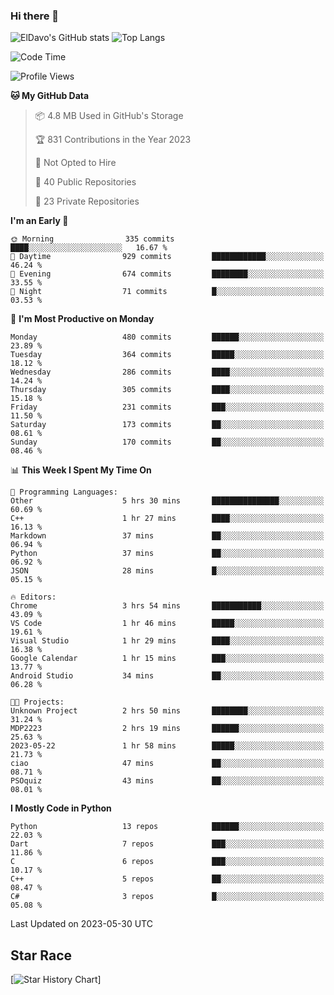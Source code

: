 ### Hi there 👋
![ElDavo's GitHub stats](https://github-readme-stats.vercel.app/api?username=ElDavoo&show_icons=true&theme=chartreuse-dark)
![Top Langs](https://github-readme-stats.vercel.app/api/top-langs/?username=ElDavoo&theme=chartreuse-dark&layout=compact)

<!--START_SECTION:waka-->
![Code Time](http://img.shields.io/badge/Code%20Time-70%20hrs%2015%20mins-blue)

![Profile Views](http://img.shields.io/badge/Profile%20Views-18-blue)

**🐱 My GitHub Data** 

> 📦 4.8 MB Used in GitHub's Storage 
 > 
> 🏆 831 Contributions in the Year 2023
 > 
> 🚫 Not Opted to Hire
 > 
> 📜 40 Public Repositories 
 > 
> 🔑 23 Private Repositories 
 > 
**I'm an Early 🐤** 

```text
🌞 Morning                335 commits         ████░░░░░░░░░░░░░░░░░░░░░   16.67 % 
🌆 Daytime                929 commits         ████████████░░░░░░░░░░░░░   46.24 % 
🌃 Evening                674 commits         ████████░░░░░░░░░░░░░░░░░   33.55 % 
🌙 Night                  71 commits          █░░░░░░░░░░░░░░░░░░░░░░░░   03.53 % 
```
📅 **I'm Most Productive on Monday** 

```text
Monday                   480 commits         ██████░░░░░░░░░░░░░░░░░░░   23.89 % 
Tuesday                  364 commits         █████░░░░░░░░░░░░░░░░░░░░   18.12 % 
Wednesday                286 commits         ████░░░░░░░░░░░░░░░░░░░░░   14.24 % 
Thursday                 305 commits         ████░░░░░░░░░░░░░░░░░░░░░   15.18 % 
Friday                   231 commits         ███░░░░░░░░░░░░░░░░░░░░░░   11.50 % 
Saturday                 173 commits         ██░░░░░░░░░░░░░░░░░░░░░░░   08.61 % 
Sunday                   170 commits         ██░░░░░░░░░░░░░░░░░░░░░░░   08.46 % 
```


📊 **This Week I Spent My Time On** 

```text
💬 Programming Languages: 
Other                    5 hrs 30 mins       ███████████████░░░░░░░░░░   60.69 % 
C++                      1 hr 27 mins        ████░░░░░░░░░░░░░░░░░░░░░   16.13 % 
Markdown                 37 mins             ██░░░░░░░░░░░░░░░░░░░░░░░   06.94 % 
Python                   37 mins             ██░░░░░░░░░░░░░░░░░░░░░░░   06.92 % 
JSON                     28 mins             █░░░░░░░░░░░░░░░░░░░░░░░░   05.15 % 

🔥 Editors: 
Chrome                   3 hrs 54 mins       ███████████░░░░░░░░░░░░░░   43.09 % 
VS Code                  1 hr 46 mins        █████░░░░░░░░░░░░░░░░░░░░   19.61 % 
Visual Studio            1 hr 29 mins        ████░░░░░░░░░░░░░░░░░░░░░   16.38 % 
Google Calendar          1 hr 15 mins        ███░░░░░░░░░░░░░░░░░░░░░░   13.77 % 
Android Studio           34 mins             ██░░░░░░░░░░░░░░░░░░░░░░░   06.28 % 

🐱‍💻 Projects: 
Unknown Project          2 hrs 50 mins       ████████░░░░░░░░░░░░░░░░░   31.24 % 
MDP2223                  2 hrs 19 mins       ██████░░░░░░░░░░░░░░░░░░░   25.63 % 
2023-05-22               1 hr 58 mins        █████░░░░░░░░░░░░░░░░░░░░   21.73 % 
ciao                     47 mins             ██░░░░░░░░░░░░░░░░░░░░░░░   08.71 % 
PSOquiz                  43 mins             ██░░░░░░░░░░░░░░░░░░░░░░░   08.01 % 
```

**I Mostly Code in Python** 

```text
Python                   13 repos            ██████░░░░░░░░░░░░░░░░░░░   22.03 % 
Dart                     7 repos             ███░░░░░░░░░░░░░░░░░░░░░░   11.86 % 
C                        6 repos             ███░░░░░░░░░░░░░░░░░░░░░░   10.17 % 
C++                      5 repos             ██░░░░░░░░░░░░░░░░░░░░░░░   08.47 % 
C#                       3 repos             █░░░░░░░░░░░░░░░░░░░░░░░░   05.08 % 
```




 Last Updated on 2023-05-30 UTC
<!--END_SECTION:waka-->

## Star Race

[![Star History Chart](https://api.star-history.com/svg?repos=ElDavoo/WhatsApp-Crypt14-Crypt15-Decrypter,ElDavoo/TuringOS,EliteAndroidApps/WhatsApp-Crypt12-Decrypter,KnugiHK/Whatsapp-Chat-Exporter&type=Date)]
